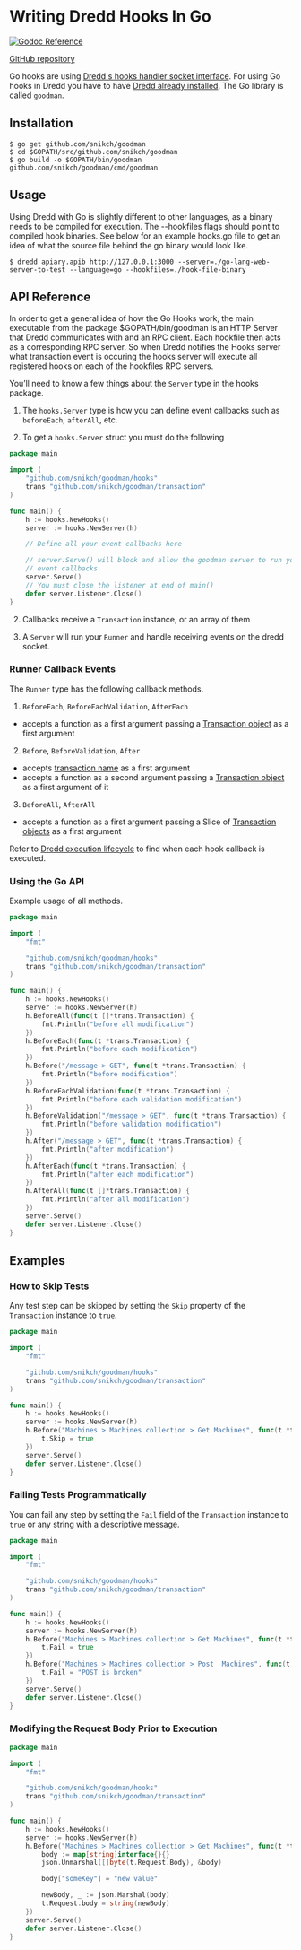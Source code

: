 # Writing Dredd Hooks In Go

[![Godoc Reference](http://img.shields.io/badge/godoc-reference-5272B4.svg?style=flat-square)](https://godoc.org/github.com/snikch/goodman)

[GitHub repository](https://github.com/snikch/goodman)

Go hooks are using [Dredd's hooks handler socket interface](hooks-new-language.md). For using Go hooks in Dredd you have to have [Dredd already installed](quickstart.md). The Go library is called `goodman`.

## Installation

```
$ go get github.com/snikch/goodman
$ cd $GOPATH/src/github.com/snikch/goodman
$ go build -o $GOPATH/bin/goodman github.com/snikch/goodman/cmd/goodman
```

## Usage

Using Dredd with Go is slightly different to other languages, as a binary needs to be compiled for execution. The --hookfiles flags should point to compiled hook binaries.  See below for an example hooks.go file to get an idea of what the source file behind the go binary would look like.

```
$ dredd apiary.apib http://127.0.0.1:3000 --server=./go-lang-web-server-to-test --language=go --hookfiles=./hook-file-binary
```

## API Reference

In order to get a general idea of how the Go Hooks work, the main executable from the package $GOPATH/bin/goodman is an HTTP Server that Dredd communicates with and an RPC client.  Each hookfile then acts as a corresponding RPC server.  So when Dredd notifies the Hooks server what transaction event is occuring the hooks server will execute all registered hooks on each of the hookfiles RPC servers.

You’ll need to know a few things about the `Server` type in the hooks package.

1. The `hooks.Server` type is how you can define event callbacks such as `beforeEach`, `afterAll`, etc.

2. To get a `hooks.Server` struct you must do the following

```go
package main

import (
    "github.com/snikch/goodman/hooks"
    trans "github.com/snikch/goodman/transaction"
)

func main() {
    h := hooks.NewHooks()
    server := hooks.NewServer(h)

    // Define all your event callbacks here

    // server.Serve() will block and allow the goodman server to run your defined
    // event callbacks
    server.Serve()
    // You must close the listener at end of main()
    defer server.Listener.Close()
}
```

2. Callbacks receive a `Transaction` instance, or an array of them

3. A `Server` will run your `Runner` and handle receiving events on the dredd socket.

### Runner Callback Events

The `Runner` type has the following callback methods.

1. `BeforeEach`, `BeforeEachValidation`, `AfterEach`
  - accepts a function as a first argument passing a [Transaction object](data-structures.md#transaction) as a first argument

2. `Before`, `BeforeValidation`, `After`
  - accepts [transaction name](hooks.md#getting-transaction-names) as a first argument
  - accepts a function as a second argument passing a [Transaction object](data-structures.md#transaction) as a first argument of it

3. `BeforeAll`, `AfterAll`
  - accepts a function as a first argument passing a Slice of [Transaction objects](data-structures.md#transaction) as a first argument

Refer to [Dredd execution lifecycle](how-it-works.md#execution-life-cycle) to find when each hook callback is executed.

### Using the Go API

Example usage of all methods.

```go
package main

import (
    "fmt"

    "github.com/snikch/goodman/hooks"
    trans "github.com/snikch/goodman/transaction"
)

func main() {
    h := hooks.NewHooks()
    server := hooks.NewServer(h)
    h.BeforeAll(func(t []*trans.Transaction) {
        fmt.Println("before all modification")
    })
    h.BeforeEach(func(t *trans.Transaction) {
        fmt.Println("before each modification")
    })
    h.Before("/message > GET", func(t *trans.Transaction) {
        fmt.Println("before modification")
    })
    h.BeforeEachValidation(func(t *trans.Transaction) {
        fmt.Println("before each validation modification")
    })
    h.BeforeValidation("/message > GET", func(t *trans.Transaction) {
        fmt.Println("before validation modification")
    })
    h.After("/message > GET", func(t *trans.Transaction) {
        fmt.Println("after modification")
    })
    h.AfterEach(func(t *trans.Transaction) {
        fmt.Println("after each modification")
    })
    h.AfterAll(func(t []*trans.Transaction) {
        fmt.Println("after all modification")
    })
    server.Serve()
    defer server.Listener.Close()
}
```

## Examples

### How to Skip Tests

Any test step can be skipped by setting the `Skip` property of the `Transaction` instance to `true`.

```go
package main

import (
    "fmt"

    "github.com/snikch/goodman/hooks"
    trans "github.com/snikch/goodman/transaction"
)

func main() {
    h := hooks.NewHooks()
    server := hooks.NewServer(h)
    h.Before("Machines > Machines collection > Get Machines", func(t *trans.Transaction) {
        t.Skip = true
    })
    server.Serve()
    defer server.Listener.Close()
}
```

### Failing Tests Programmatically

You can fail any step by setting the `Fail` field of the `Transaction` instance to `true` or any string with a descriptive message.

```go
package main

import (
    "fmt"

    "github.com/snikch/goodman/hooks"
    trans "github.com/snikch/goodman/transaction"
)

func main() {
    h := hooks.NewHooks()
    server := hooks.NewServer(h)
    h.Before("Machines > Machines collection > Get Machines", func(t *trans.Transaction) {
        t.Fail = true
    })
    h.Before("Machines > Machines collection > Post  Machines", func(t *trans.Transaction) {
        t.Fail = "POST is broken"
    })
    server.Serve()
    defer server.Listener.Close()
}
```

### Modifying the Request Body Prior to Execution

```go
package main

import (
    "fmt"

    "github.com/snikch/goodman/hooks"
    trans "github.com/snikch/goodman/transaction"
)

func main() {
    h := hooks.NewHooks()
    server := hooks.NewServer(h)
    h.Before("Machines > Machines collection > Get Machines", func(t *trans.Transaction) {
        body := map[string]interface{}{}
        json.Unmarshal([]byte(t.Request.Body), &body)

        body["someKey"] = "new value"

        newBody, _ := json.Marshal(body)
        t.Request.body = string(newBody)
    })
    server.Serve()
    defer server.Listener.Close()
}
```
